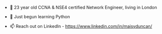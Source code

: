 - 👋 23 year old CCNA & NSE4 certified Network Engineer, living in London

- 🌱 Just begun learning Python

- 📫 Reach out on LinkedIn - https://www.linkedin.com/in/maisyduncan/



<!---
maisyduncan/maisyduncan is a ✨ special ✨ repository because its `README.md` (this file) appears on your GitHub profile.
You can click the Preview link to take a look at your changes.
--->
